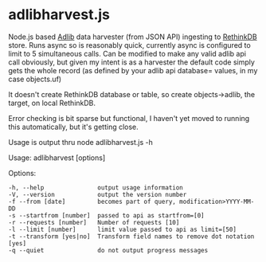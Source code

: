 # adlibharvest.js
Node.js based [Adlib](http://www.adlibsoft.com/) data harvester (from JSON API) ingesting to [RethinkDB](http://rethinkdb.com/) store.
Runs async so is reasonably quick, currently async is configured to limit to 5 simultaneous calls.
Can be modified to make any valid adlib api call obviously, but given my intent is as a harvester the default code simply gets the whole record (as defined by your adlib api database= values, in my case objects.uf)

It doesn't create RethinkDB database or table, so create objects->adlib, the target, on local RethinkDB.

Error checking is bit sparse but functional, I haven't yet moved to running this automatically, but it's getting close.


Usage is output thru node adlibharvest.js -h

  Usage: adlibharvest [options]

  Options:

    -h, --help               output usage information
    -V, --version            output the version number
    -f --from [date]         becomes part of query, modification>YYYY-MM-DD
    -s --startfrom [number]  passed to api as startfrom=[0]
    -r --requests [number]   Number of requests [10]
    -l --limit [number]      limit value passed to api as limit=[50]
    -t --transform [yes|no]  Transform field names to remove dot notation [yes]
    -q --quiet               do not output progress messages
